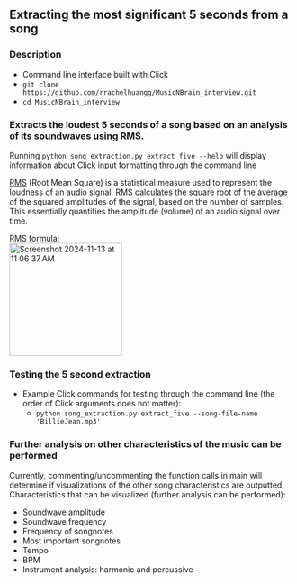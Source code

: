 ## Extracting the most significant 5 seconds from a song

### Description

- Command line interface built with Click
- `git clone https://github.com/rrachelhuangg/MusicNBrain_interview.git`
- `cd MusicNBrain_interview`

### Extracts the loudest 5 seconds of a song based on an analysis of its soundwaves using RMS. 

Running `python song_extraction.py extract_five --help` will display information about Click input formatting through the command line

[RMS](https://www.larsondavis.com/learn/sound-vibe-basics/sound-measurement-terminology) (Root Mean Square) is a statistical measure used to represent the loudness of an audio signal. RMS calculates the square root of the average
of the squared amplitudes of the signal, based on the number of samples. This essentially quantifies the amplitude (volume) of an audio signal over time.

RMS formula: <br/> <img width="200" alt="Screenshot 2024-11-13 at 11 06 37 AM" src="https://github.com/user-attachments/assets/0f0eaf72-1da9-4c45-9d2a-3ccb598da431">


### Testing the 5 second extraction
- Example Click commands for testing through the command line (the order of Click arguments does not matter):
  - `python song_extraction.py extract_five --song-file-name 'BillieJean.mp3'`
  
### Further analysis on other characteristics of the music can be performed

Currently, commenting/uncommenting the function calls in main will determine if visualizations of the other song characteristics are outputted. Characteristics that can be visualized (further analysis can be performed):

- Soundwave amplitude
- Soundwave frequency
- Frequency of songnotes
- Most important songnotes
- Tempo
- BPM
- Instrument analysis: harmonic and percussive
